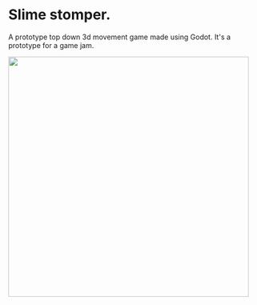 # Slime stomper.
A prototype top down 3d movement game made using Godot.
It's a prototype for a game jam.


<img src="https://i.imgur.com/sfueG8f.mp4" width="480">